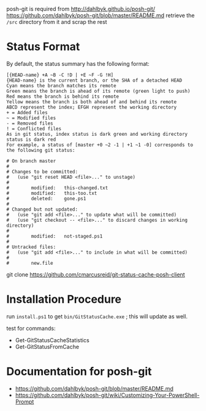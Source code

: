 




posh-git is required from
   http://dahlbyk.github.io/posh-git/
   https://github.com/dahlbyk/posh-git/blob/master/README.md
retrieve the `/src` directory from it and scrap the rest


# Status Format
By default, the status summary has the following format:

```
[{HEAD-name} +A ~B -C !D | +E ~F -G !H]
{HEAD-name} is the current branch, or the SHA of a detached HEAD
Cyan means the branch matches its remote
Green means the branch is ahead of its remote (green light to push)
Red means the branch is behind its remote
Yellow means the branch is both ahead of and behind its remote
ABCD represent the index; EFGH represent the working directory
+ = Added files
~ = Modified files
- = Removed files
! = Conflicted files
As in git status, index status is dark green and working directory status is dark red
For example, a status of [master +0 ~2 -1 | +1 ~1 -0] corresponds to the following git status:

# On branch master
#
# Changes to be committed:
#   (use "git reset HEAD <file>..." to unstage)
#
#        modified:   this-changed.txt
#        modified:   this-too.txt
#        deleted:    gone.ps1
#
# Changed but not updated:
#   (use "git add <file>..." to update what will be committed)
#   (use "git checkout -- <file>..." to discard changes in working directory)
#
#        modified:   not-staged.ps1
#
# Untracked files:
#   (use "git add <file>..." to include in what will be committed)
#
#        new.file
```






git clone https://github.com/cmarcusreid/git-status-cache-posh-client

# Installation Procedure

run `install.ps1` to get `bin/GitStatusCache.exe` ; this will update as well.

test for commands:
- Get-GitStatusCacheStatistics
- Get-GitStatusFromCache


# Documentation for posh-git

* https://github.com/dahlbyk/posh-git/blob/master/README.md
* https://github.com/dahlbyk/posh-git/wiki/Customizing-Your-PowerShell-Prompt

